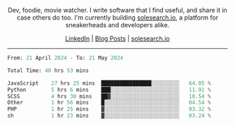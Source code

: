 <p align="center">Dev, foodie, movie watcher. I write software that I find useful, and share it in case others do too. I'm currently building <a href="https://solesearch.io">solesearch.io</a>, a platform for sneakerheads and developers alike.</p>
<p align="center">
  <a href="https://www.linkedin.com/in/peter-rauscher">LinkedIn</a>
  |
  <a href="https://dev.to/peterrauscher">Blog Posts</a>
  |
  <a href="https://solesearch.io">solesearch.io</a>
</p>
<hr/>
<!--START_SECTION:waka-->

```python
From: 21 April 2024 - To: 21 May 2024

Total Time: 40 hrs 53 mins

JavaScript    27 hrs 25 mins  ████████████████░░░░░░░░░   64.05 %
Python        5 hrs 6 mins    ███░░░░░░░░░░░░░░░░░░░░░░   11.91 %
SCSS          4 hrs 30 mins   ██▓░░░░░░░░░░░░░░░░░░░░░░   10.54 %
Other         1 hr 56 mins    █░░░░░░░░░░░░░░░░░░░░░░░░   04.54 %
PHP           1 hr 25 mins    ▓░░░░░░░░░░░░░░░░░░░░░░░░   03.32 %
sh            1 hr 23 mins    ▓░░░░░░░░░░░░░░░░░░░░░░░░   03.24 %
```

<!--END_SECTION:waka-->
